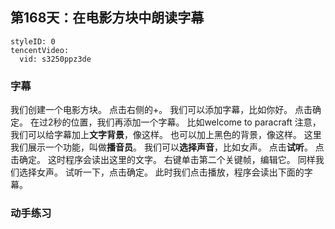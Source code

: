 ## 第168天：在电影方块中朗读字幕

```@TencentVideo
styleID: 0
tencentVideo:
  vid: s3250ppz3de

```



### 字幕

我们创建一个电影方块。
点击右侧的+。
我们可以添加字幕，比如你好。
点击确定。
在过2秒的位置，我们再添加一个字幕。
比如welcome to paracraft 
注意，我们可以给字幕加上**文字背景**，像这样。
也可以加上黑色的背景，像这样。
这里我们展示一个功能，叫做**播音员**。
我们可以**选择声音**，比如女声。
点击**试听**。
点击确定。
这时程序会读出这里的文字。
右键单击第二个关键帧，编辑它。
同样我们选择女声。
试听一下，点击确定。
此时我们点击播放，程序会读出下面的字幕。

### 动手练习
